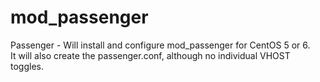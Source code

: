 mod_passenger
=============

Passenger - Will install and configure mod_passenger for CentOS 5 or 6.  
	It will also create the passenger.conf, although no individual VHOST toggles.



